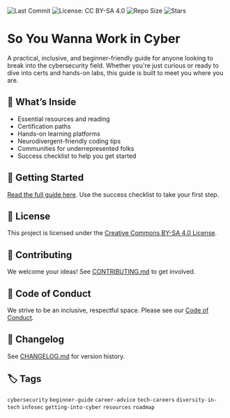 ![Last Commit](https://img.shields.io/github/last-commit/rorychinchilla/so-you-wanna-work-in-cyber)
![License: CC BY-SA 4.0](https://img.shields.io/badge/License-CC%20BY--SA%204.0-lightgrey.svg)
![Repo Size](https://img.shields.io/github/repo-size/rorychinchilla/so-you-wanna-work-in-cyber)
![Stars](https://img.shields.io/github/stars/rorychinchilla/so-you-wanna-work-in-cyber?style=social)

# So You Wanna Work in Cyber

A practical, inclusive, and beginner-friendly guide for anyone looking to break into the cybersecurity field. Whether you're just curious or ready to dive into certs and hands-on labs, this guide is built to meet you where you are.

## 📘 What’s Inside

- Essential resources and reading
- Certification paths
- Hands-on learning platforms
- Neurodivergent-friendly coding tips
- Communities for underrepresented folks
- Success checklist to help you get started

## 🚀 Getting Started

[Read the full guide here](guide.md). Use the success checklist to take your first step.

## 📄 License

This project is licensed under the [Creative Commons BY-SA 4.0 License](LICENSE).

## 🤝 Contributing

We welcome your ideas! See [CONTRIBUTING.md](CONTRIBUTING.md) to get involved.

## 🧠 Code of Conduct

We strive to be an inclusive, respectful space. Please see our [Code of Conduct](CODE_OF_CONDUCT.md).

## 📝 Changelog

See [CHANGELOG.md](CHANGELOG.md) for version history.

## 🏷 Tags

`cybersecurity` `beginner-guide` `career-advice` `tech-careers` `diversity-in-tech` `infosec` `getting-into-cyber` `resources` `roadmap`
